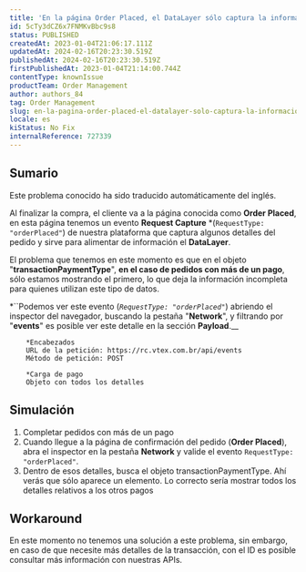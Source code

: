 ```yaml
---
title: 'En la página Order Placed, el DataLayer sólo captura la información del primer pago dentro de la transacción (transactionPaymentType)'
id: 5cTy3dCZ6x7FNMKvBbc9s8
status: PUBLISHED
createdAt: 2023-01-04T21:06:17.111Z
updatedAt: 2024-02-16T20:23:30.519Z
publishedAt: 2024-02-16T20:23:30.519Z
firstPublishedAt: 2023-01-04T21:14:00.744Z
contentType: knownIssue
productTeam: Order Management
author: authors_84
tag: Order Management
slug: en-la-pagina-order-placed-el-datalayer-solo-captura-la-informacion-del
locale: es
kiStatus: No Fix
internalReference: 727339
---
```


## Sumario

<div class="alert alert-info">
  <p>Este problema conocido ha sido traducido automáticamente del inglés.</p>
</div>

Al finalizar la compra, el cliente va a la página conocida como **Order Placed**, en esta página tenemos un evento **Request Capture** *(`RequestType: "orderPlaced"`) de nuestra plataforma que captura algunos detalles del pedido y sirve para alimentar de información el **DataLayer**.

El problema que tenemos en este momento es que en el objeto "**transactionPaymentType**", **en el caso de pedidos con más de un pago**, sólo estamos mostrando el primero, lo que deja la información incompleta para quienes utilizan este tipo de datos.

\*``Podemos ver este evento (_`RequestType: "orderPlaced"`_) abriendo el inspector del navegador, buscando la pestaña "**Network**", y filtrando por "**events**" es posible ver este detalle en la sección **Payload**.__

```
    *Encabezados
    URL de la petición: https://rc.vtex.com.br/api/events
    Método de petición: POST

    *Carga de pago
    Objeto con todos los detalles
``` 

## Simulación

1. Completar pedidos con más de un pago
2. Cuando llegue a la página de confirmación del pedido (**Order Placed**), abra el inspector en la pestaña **Network** y valide el evento `RequestType: "orderPlaced"`.
3. Dentro de esos detalles, busca el objeto transactionPaymentType. Ahí verás que sólo aparece un elemento. Lo correcto sería mostrar todos los detalles relativos a los otros pagos

## Workaround

En este momento no tenemos una solución a este problema, sin embargo, en caso de que necesite más detalles de la transacción, con el ID es posible consultar más información con nuestras APIs.

